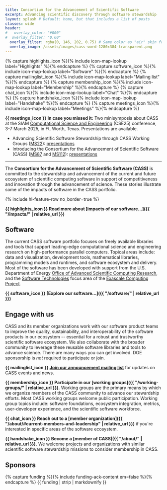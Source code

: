 ```yaml
---
title: Consortium for the Advancement of Scientific Software
excerpt: Advancing scientific discovery through software stewardship
layout: splash # Default: home, but that includes a list of posts
classes: wide
header:
#   overlay_color: "#000"
#  overlay_filter: "0.60"
  overlay_filter: rgba(0, 146, 202, 0.75) # Same color as "air" skin footer
  overlay_image: /assets/images/cass-word-1280x384-transparent.png
---
```

{% capture highlights_icon %}{% include icon-map-lookup label="Highlights" %}{% endcapture %}
{% capture software_icon %}{% include icon-map-lookup label="Software" %}{% endcapture %}
{% capture mailinglist_icon %}{% include icon-map-lookup label="Mailing list" %}{% endcapture %}
{% capture membership_icon %}{% include icon-map-lookup label="Membership" %}{% endcapture %}
{% capture chat_icon %}{% include icon-map-lookup label="Chat" %}{% endcapture %}
{% capture handshake_icon %}{% include icon-map-lookup label="Handshake" %}{% endcapture %}
{% capture meetings_icon %}{% include icon-map-lookup label="Meetings" %}{% endcapture %}


**{{ meetings_icon }} In case you missed it:** Two minisymposia about CASS at the SIAM [Computational Science and Engineering](https://www.siam.org/conferences-events/siam-conferences/cse25/) (CSE25) conference, 3-7 March 2025, in Ft. Worth, Texas.  Presentations are available.

* Advancing Scientific Software Stewardship through CASS Working Groups ([MS22](https://meetings.siam.org/sess/dsp_programsess.cfm?SESSIONCODE=82308)): [presentations](https://doi.org/10.6084/m9.figshare.c.7699283)
* Introducing the Consortium for the Advancement of Scientific Software (CASS) ([MS87](https://meetings.siam.org/sess/dsp_programsess.cfm?SESSIONCODE=82327) and [MS112](https://meetings.siam.org/sess/dsp_programsess.cfm?SESSIONCODE=82328)): [presentations](https://doi.org/10.6084/m9.figshare.c.7699772)

---

The **Consortium for the Advancement of Scientific Software (CASS)** is committed to the stewardship and advancement of the current and future ecosystem of scientific computing software in support of competitiveness and innovation through the advancement of science. These stories illustrate some of the impacts of software in the CASS portfolio.

{% include hl-feature-row no_border=true %}

**{{ highlights_icon }} Read more about [impacts of our software...]({{ "/impacts/" | relative_url }})**

## Software

The current CASS software portfolio focuses on freely available libraries and tools that support leading-edge computational science and engineering research on high-performance parallel computers. Topical areas include: data and visualization, development tools, mathematical libraries, programming models and runtimes, and software ecosystem and delivery. Most of the software has been developed with support from the U.S. Department of Energy [Office of Advanced Scientific Computing Research](https://www.energy.gov/science/ascr/advanced-scientific-computing-research), and the [Software Technologies](https://www.exascaleproject.org/research/#software) focus area of the [Exascale Computing Project](https://www.exascaleproject.org/).

**{{ software_icon }} [Explore our software...]({{ "/software/" | relative_url }})**

## Engage with us

CASS and its member organizations work with our software product teams to improve the quality, sustainability, and interoperability of the software products in our ecosystem -- essential for a robust and trustworthy scientific software ecosystem.  We also collaborate with the broader community to leverage these reusable software libraries and tools to advance science. There are many ways you can get involved. DOE sponsorship is *not* required to participate or join.

**{{ mailinglist_icon }} [Join our announcement mailing list](http://eepurl.com/iRiSnY)** for updates on CASS events and news.

**{{ membership_icon }} Participate in our [working groups]({{ "/working-groups/" | relative_url }}).** Working groups are the primary means by which we organize members of the CASS community to advance our stewardship efforts. Most CASS working groups welcome public participation.  Working group topics include: software foundations, ecosystem integration, metrics, user-developer experience, and the scientific software workforce.

**{{ chat_icon }} Reach out to a [member organization]({{ "/about/#current-members-and-leadership" | relative_url }})** if you're interested in specific areas of the software ecosystem.

**{{ handshake_icon }} Become a [member of CASS]({{ "/about/" | relative_url }}).** We welcome projects and organizations with similar scientific software stewardship missions to consider membership in CASS.

## Sponsors
{% capture funding %}{% include funding-ack-content em=false %}{% endcapture %}
{{ funding | strip | markdownify }}